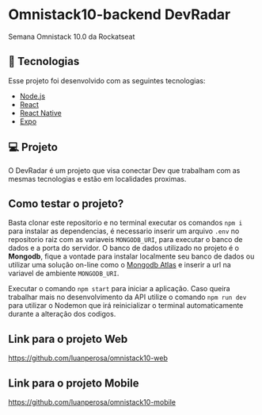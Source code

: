 # Omnistack10-backend DevRadar
Semana Omnistack 10.0 da Rockatseat

## :rocket: Tecnologias

Esse projeto foi desenvolvido com as seguintes tecnologias:

- [Node.js](https://nodejs.org/en/)
- [React](https://reactjs.org)
- [React Native](https://facebook.github.io/react-native/)
- [Expo](https://expo.io/)

## 💻 Projeto

O DevRadar é um projeto que visa conectar Dev que trabalham com as mesmas tecnologias e estão em localidades proximas.

## Como testar o projeto?

Basta clonar este repositorio e no terminal executar os comandos `npm i` para instalar as dependencias, é necessario inserir um arquivo `.env` no repositorio raiz com as variaveis `MONGODB_URI`, para executar o banco de dados e a porta do servidor. O banco de dados utilizado no projeto é o <strong>Mongodb</strong>, fique a vontade para instalar localmente seu banco de dados ou utilizar uma solução on-line como o [Mongodb Atlas](https://www.mongodb.com/cloud/atlas) e inserir a url na variavel de ambiente `MONGODB_URI`.

Executar o comando `npm start` para iniciar a aplicação. Caso queira trabalhar mais no desenvolvimento da API utilize o comando `npm run dev` para utilizar o Nodemon que irá reinicializar o terminal automaticamente durante a alteração dos codigos. 

## Link para o projeto Web

https://github.com/luanperosa/omnistack10-web

## Link para o projeto Mobile

https://github.com/luanperosa/omnistack10-mobile
